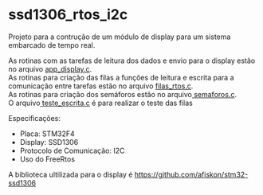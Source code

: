 # ssd1306_rtos_i2c

Projeto para a contrução de um módulo de display para um sistema embarcado de tempo real.

<p>As rotinas com as tarefas de leitura dos dados e envio para o display estão no arquivo <a href="https://github.com/carolinesma/ssd1306_rtos_i2c/blob/main/Core/Src/app_display.c"> app_display.c</a>.<br />As rotinas para criação das filas a funções de leitura e escrita para a comunicação entre tarefas estão no arquivo <a href="https://github.com/carolinesma/ssd1306_rtos_i2c/blob/main/Core/Src/filas_rtos.c"> filas_rtos.c</a>.<br />As rotinas para criação dos semáforos estão no arquivo<a href="https://github.com/carolinesma/ssd1306_rtos_i2c/blob/main/Core/Src/semaforos.c"> semaforos.c</a>.<br />O arquivo<a href="https://github.com/carolinesma/ssd1306_rtos_i2c/blob/main/Core/Src/teste_escrita.c"> teste_escrita.c</a> é para realizar o teste das filas</p>

<p>Especificações:

* Placa: STM32F4<br />
* Display: SSD1306<br />
* Protocolo de Comunicação: I2C<br />
* Uso do FreeRtos</p>

A biblioteca ultilizada para o display é https://github.com/afiskon/stm32-ssd1306

